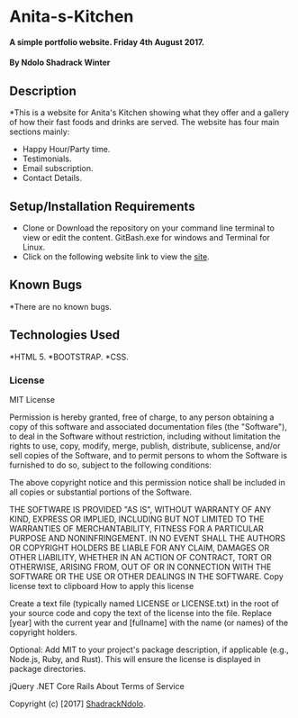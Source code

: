 # Anita-s-Kitchen

#### A simple portfolio website. Friday 4th August 2017.

#### By **Ndolo Shadrack Winter**

## Description

*This is a website for Anita's Kitchen showing what they offer and a gallery of how their fast foods and drinks are served. The website has four main sections mainly:

* Happy Hour/Party time.
* Testimonials.
* Email subscription.
* Contact Details.


## Setup/Installation Requirements

* Clone or Download the repository on your command line terminal to view or edit the content. GitBash.exe for windows and Terminal for Linux.
* Click on the following website link to view the [site](https://shadrackndolo.github.io/Anitas-Kitchen).


## Known Bugs

*There are no known bugs.

## Technologies Used

*HTML 5.
*BOOTSTRAP.
*CSS.


### License

MIT License

Permission is hereby granted, free of charge, to any person obtaining a copy of this software and associated documentation files (the "Software"), to deal in the Software without restriction, including without limitation the rights to use, copy, modify, merge, publish, distribute, sublicense, and/or sell copies of the Software, and to permit persons to whom the Software is furnished to do so, subject to the following conditions:

The above copyright notice and this permission notice shall be included in all copies or substantial portions of the Software.

THE SOFTWARE IS PROVIDED "AS IS", WITHOUT WARRANTY OF ANY KIND, EXPRESS OR IMPLIED, INCLUDING BUT NOT LIMITED TO THE WARRANTIES OF MERCHANTABILITY, FITNESS FOR A PARTICULAR PURPOSE AND NONINFRINGEMENT. IN NO EVENT SHALL THE AUTHORS OR COPYRIGHT HOLDERS BE LIABLE FOR ANY CLAIM, DAMAGES OR OTHER LIABILITY, WHETHER IN AN ACTION OF CONTRACT, TORT OR OTHERWISE, ARISING FROM, OUT OF OR IN CONNECTION WITH THE SOFTWARE OR THE USE OR OTHER DEALINGS IN THE SOFTWARE. Copy license text to clipboard How to apply this license

Create a text file (typically named LICENSE or LICENSE.txt) in the root of your source code and copy the text of the license into the file. Replace [year] with the current year and [fullname] with the name (or names) of the copyright holders.

Optional: Add MIT to your project's package description, if applicable (e.g., Node.js, Ruby, and Rust). This will ensure the license is displayed in package directories.

jQuery .NET Core Rails About Terms of Service

Copyright (c) [2017] [ShadrackNdolo](https://ShadrackNdolo.github.io/).
